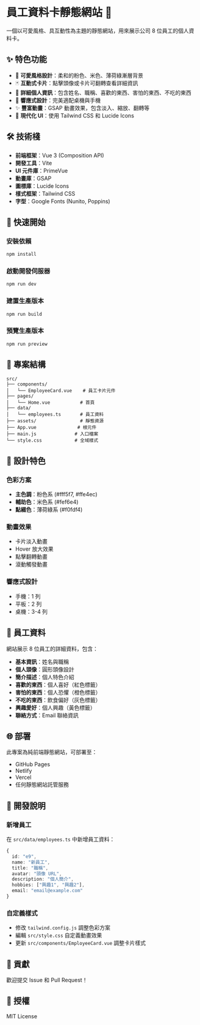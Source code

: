 # 員工資料卡靜態網站 🩷

一個以可愛風格、具互動性為主題的靜態網站，用來展示公司 8 位員工的個人資料卡。

## ✨ 特色功能

- 🎨 **可愛風格設計**：柔和的粉色、米色、薄荷綠漸層背景
- 🃏 **互動式卡片**：點擊頭像或卡片可翻轉查看詳細資訊
- 👤 **詳細個人資訊**：包含姓名、職稱、喜歡的東西、害怕的東西、不吃的東西
- 📱 **響應式設計**：完美適配桌機與手機
- ✨ **豐富動畫**：GSAP 動畫效果，包含淡入、縮放、翻轉等
- 🎯 **現代化 UI**：使用 Tailwind CSS 和 Lucide Icons

## 🛠️ 技術棧

- **前端框架**：Vue 3 (Composition API)
- **開發工具**：Vite
- **UI 元件庫**：PrimeVue
- **動畫庫**：GSAP
- **圖標庫**：Lucide Icons
- **樣式框架**：Tailwind CSS
- **字型**：Google Fonts (Nunito, Poppins)

## 🚀 快速開始

### 安裝依賴

```bash
npm install
```

### 啟動開發伺服器

```bash
npm run dev
```

### 建置生產版本

```bash
npm run build
```

### 預覽生產版本

```bash
npm run preview
```

## 📁 專案結構

```
src/
├── components/
│   └── EmployeeCard.vue    # 員工卡片元件
├── pages/
│   └── Home.vue           # 首頁
├── data/
│   └── employees.ts       # 員工資料
├── assets/                # 靜態資源
├── App.vue               # 根元件
├── main.js              # 入口檔案
└── style.css            # 全域樣式
```

## 🎨 設計特色

### 色彩方案
- **主色調**：粉色系 (#fff5f7, #ffe4ec)
- **輔助色**：米色系 (#fef6e4)
- **點綴色**：薄荷綠系 (#f0fdf4)

### 動畫效果
- 卡片淡入動畫
- Hover 放大效果
- 點擊翻轉動畫
- 滾動觸發動畫

### 響應式設計
- 手機：1 列
- 平板：2 列
- 桌機：3-4 列

## 👥 員工資料

網站展示 8 位員工的詳細資料，包含：
- **基本資訊**：姓名與職稱
- **個人頭像**：圓形頭像設計
- **簡介描述**：個人特色介紹
- **喜歡的東西**：個人喜好（紅色標籤）
- **害怕的東西**：個人恐懼（橙色標籤）
- **不吃的東西**：飲食偏好（灰色標籤）
- **興趣愛好**：個人興趣（黃色標籤）
- **聯絡方式**：Email 聯絡資訊

## 🌐 部署

此專案為純前端靜態網站，可部署至：
- GitHub Pages
- Netlify
- Vercel
- 任何靜態網站託管服務

## 📝 開發說明

### 新增員工
在 `src/data/employees.ts` 中新增員工資料：

```typescript
{
  id: "e9",
  name: "新員工",
  title: "職稱",
  avatar: "頭像 URL",
  description: "個人簡介",
  hobbies: ["興趣1", "興趣2"],
  email: "email@example.com"
}
```

### 自定義樣式
- 修改 `tailwind.config.js` 調整色彩方案
- 編輯 `src/style.css` 自定義動畫效果
- 更新 `src/components/EmployeeCard.vue` 調整卡片樣式

## 🤝 貢獻

歡迎提交 Issue 和 Pull Request！

## 📄 授權

MIT License